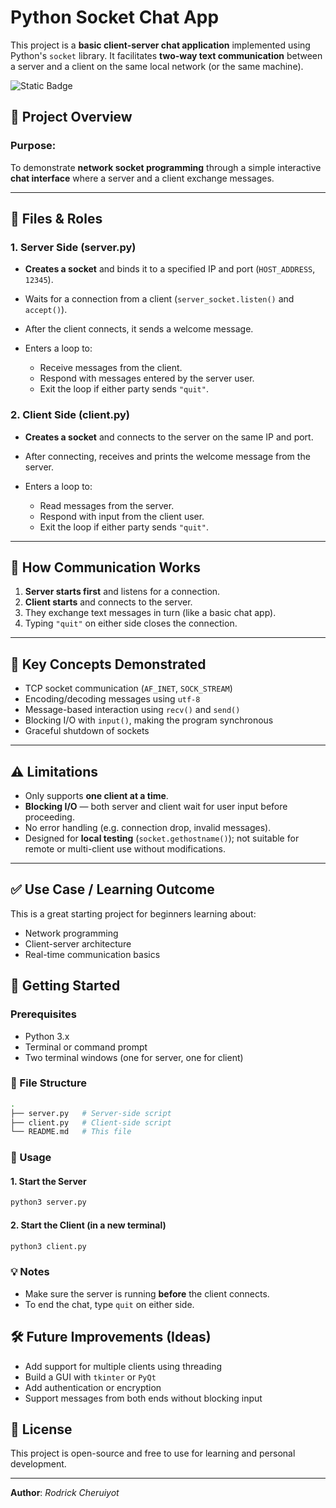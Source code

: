 # Python Socket Chat App
This project is a **basic client-server chat application** implemented using Python's `socket` library. It facilitates **two-way text communication** between a server and a client on the same local network (or the same machine).

![Static Badge](https://img.shields.io/badge/python-socket-blue)


## 🔧 **Project Overview**

### **Purpose**:
To demonstrate **network socket programming** through a simple interactive **chat interface** where a server and a client exchange messages.

---

## 📁 **Files & Roles**

### **1. Server Side (server.py)**

* **Creates a socket** and binds it to a specified IP and port (`HOST_ADDRESS`, `12345`).
* Waits for a connection from a client (`server_socket.listen()` and `accept()`).
* After the client connects, it sends a welcome message.
* Enters a loop to:

  * Receive messages from the client.
  * Respond with messages entered by the server user.
  * Exit the loop if either party sends `"quit"`.

### **2. Client Side (client.py)**

* **Creates a socket** and connects to the server on the same IP and port.
* After connecting, receives and prints the welcome message from the server.
* Enters a loop to:

  * Read messages from the server.
  * Respond with input from the client user.
  * Exit the loop if either party sends `"quit"`.

---

## 🔁 **How Communication Works**

1. **Server starts first** and listens for a connection.
2. **Client starts** and connects to the server.
3. They exchange text messages in turn (like a basic chat app).
4. Typing `"quit"` on either side closes the connection.

---

## 🧠 **Key Concepts Demonstrated**

* TCP socket communication (`AF_INET`, `SOCK_STREAM`)
* Encoding/decoding messages using `utf-8`
* Message-based interaction using `recv()` and `send()`
* Blocking I/O with `input()`, making the program synchronous
* Graceful shutdown of sockets

---

## ⚠️ **Limitations**

* Only supports **one client at a time**.
* **Blocking I/O** — both server and client wait for user input before proceeding.
* No error handling (e.g. connection drop, invalid messages).
* Designed for **local testing** (`socket.gethostname()`); not suitable for remote or multi-client use without modifications.

---

## ✅ **Use Case / Learning Outcome**

This is a great starting project for beginners learning about:

* Network programming
* Client-server architecture
* Real-time communication basics

## 🚀 Getting Started

### Prerequisites

- Python 3.x
- Terminal or command prompt
- Two terminal windows (one for server, one for client)

### 📁 File Structure

```bash
.
├── server.py   # Server-side script
├── client.py   # Client-side script
└── README.md   # This file
````

### 🔧 Usage

#### 1. Start the Server

```bash
python3 server.py
```

#### 2. Start the Client (in a new terminal)

```bash
python3 client.py
```

### 💡 Notes

* Make sure the server is running **before** the client connects.
* To end the chat, type `quit` on either side.

## 🛠 Future Improvements (Ideas)

* Add support for multiple clients using threading
* Build a GUI with `tkinter` or `PyQt`
* Add authentication or encryption
* Support messages from both ends without blocking input

## 📄 License

This project is open-source and free to use for learning and personal development.

---

**Author**: *Rodrick Cheruiyot*
